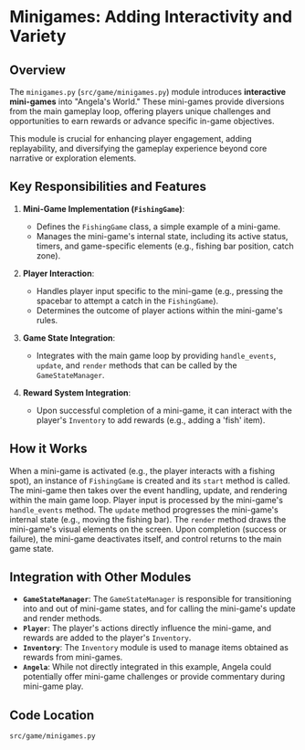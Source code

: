 # Minigames: Adding Interactivity and Variety

## Overview

The `minigames.py` (`src/game/minigames.py`) module introduces **interactive mini-games** into "Angela's World." These mini-games provide diversions from the main gameplay loop, offering players unique challenges and opportunities to earn rewards or advance specific in-game objectives.

This module is crucial for enhancing player engagement, adding replayability, and diversifying the gameplay experience beyond core narrative or exploration elements.

## Key Responsibilities and Features

1.  **Mini-Game Implementation (`FishingGame`)**: 
    *   Defines the `FishingGame` class, a simple example of a mini-game.
    *   Manages the mini-game's internal state, including its active status, timers, and game-specific elements (e.g., fishing bar position, catch zone).

2.  **Player Interaction**: 
    *   Handles player input specific to the mini-game (e.g., pressing the spacebar to attempt a catch in the `FishingGame`).
    *   Determines the outcome of player actions within the mini-game's rules.

3.  **Game State Integration**: 
    *   Integrates with the main game loop by providing `handle_events`, `update`, and `render` methods that can be called by the `GameStateManager`.

4.  **Reward System Integration**: 
    *   Upon successful completion of a mini-game, it can interact with the player's `Inventory` to add rewards (e.g., adding a 'fish' item).

## How it Works

When a mini-game is activated (e.g., the player interacts with a fishing spot), an instance of `FishingGame` is created and its `start` method is called. The mini-game then takes over the event handling, update, and rendering within the main game loop. Player input is processed by the mini-game's `handle_events` method. The `update` method progresses the mini-game's internal state (e.g., moving the fishing bar). The `render` method draws the mini-game's visual elements on the screen. Upon completion (success or failure), the mini-game deactivates itself, and control returns to the main game state.

## Integration with Other Modules

-   **`GameStateManager`**: The `GameStateManager` is responsible for transitioning into and out of mini-game states, and for calling the mini-game's update and render methods.
-   **`Player`**: The player's actions directly influence the mini-game, and rewards are added to the player's `Inventory`.
-   **`Inventory`**: The `Inventory` module is used to manage items obtained as rewards from mini-games.
-   **`Angela`**: While not directly integrated in this example, Angela could potentially offer mini-game challenges or provide commentary during mini-game play.

## Code Location

`src/game/minigames.py`
